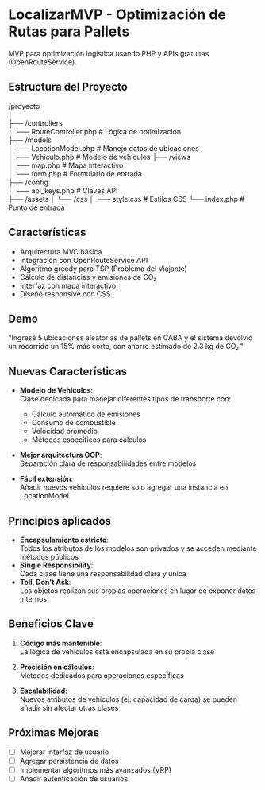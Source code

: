 # LocalizarMVP - Optimización de Rutas para Pallets

MVP para optimización logística usando PHP y APIs gratuitas (OpenRouteService).

## Estructura del Proyecto

/proyecto  
│  
├── /controllers  
│ └── RouteController.php # Lógica de optimización  
├── /models  
│ └── LocationModel.php # Manejo datos de ubicaciones  
│ └── Vehiculo.php # Modelo de vehículos
├── /views  
│ ├── map.php # Mapa interactivo  
│ └── form.php # Formulario de entrada  
├── /config  
│ └── api_keys.php # Claves API  
├── /assets
│ └── /css
│ └── style.css # Estilos CSS
└── index.php # Punto de entrada

## Características

- Arquitectura MVC básica
- Integración con OpenRouteService API
- Algoritmo greedy para TSP (Problema del Viajante)
- Cálculo de distancias y emisiones de CO₂
- Interfaz con mapa interactivo
- Diseño responsive con CSS

## Demo

"Ingresé 5 ubicaciones aleatorias de pallets en CABA y el sistema devolvió un recorrido un 15% más corto, con ahorro estimado de 2.3 kg de CO₂."

## Nuevas Características

- **Modelo de Vehículos**:  
  Clase dedicada para manejar diferentes tipos de transporte con:

  - Cálculo automático de emisiones
  - Consumo de combustible
  - Velocidad promedio
  - Métodos específicos para cálculos

- **Mejor arquitectura OOP**:  
  Separación clara de responsabilidades entre modelos

- **Fácil extensión**:  
  Añadir nuevos vehículos requiere solo agregar una instancia en LocationModel

## Principios aplicados

- **Encapsulamiento estricto**:  
  Todos los atributos de los modelos son privados y se acceden mediante métodos públicos
- **Single Responsibility**:  
  Cada clase tiene una responsabilidad clara y única
- **Tell, Don't Ask**:  
  Los objetos realizan sus propias operaciones en lugar de exponer datos internos

## Beneficios Clave

1. **Código más mantenible**:  
   La lógica de vehículos está encapsulada en su propia clase

2. **Precisión en cálculos**:  
   Métodos dedicados para operaciones específicas

3. **Escalabilidad**:  
   Nuevos atributos de vehículos (ej: capacidad de carga) se pueden añadir sin afectar otras clases

## Próximas Mejoras

- [ ] Mejorar interfaz de usuario
- [ ] Agregar persistencia de datos
- [ ] Implementar algoritmos más avanzados (VRP)
- [ ] Añadir autenticación de usuarios
